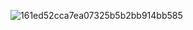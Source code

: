 ![161ed52cca7ea07325b5b2bb914bb585](https://github.com/user-attachments/assets/e193161b-4cb9-4711-83ba-ea52feaa1383) 

